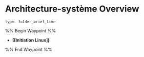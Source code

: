 # Architecture-système Overview
 
```ccard
type: folder_brief_live
```
%% Begin Waypoint %%
- **[[Initiation Linux]]**

%% End Waypoint %%
